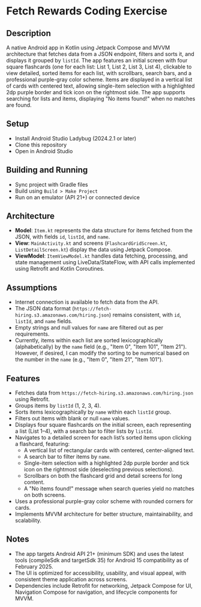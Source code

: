 # Fetch Rewards Coding Exercise

## Description
A native Android app in Kotlin using Jetpack Compose and MVVM architecture that fetches data from a JSON endpoint, filters and sorts it, and displays it grouped by `listId`. The app features an initial screen with four square flashcards (one for each list: List 1, List 2, List 3, List 4), clickable to view detailed, sorted items for each list, with scrollbars, search bars, and a professional purple-gray color scheme. Items are displayed in a vertical list \
of cards with centered text, allowing single-item selection with a highlighted 2dp purple border and tick icon on the rightmost side. The app supports searching for lists and items, displaying "No items found!" when no matches are found.

## Setup
- Install Android Studio Ladybug (2024.2.1 or later)
- Clone this repository
- Open in Android Studio

## Building and Running
- Sync project with Gradle files
- Build using `Build > Make Project`
- Run on an emulator (API 21+) or connected device

## Architecture
- **Model**: `Item.kt` represents the data structure for items fetched from the JSON, with fields `id`, `listId`, and `name`.
- **View**: `MainActivity.kt` and screens (`FlashcardGridScreen.kt`, `ListDetailScreen.kt`) display the data using Jetpack Compose.
- **ViewModel**: `ItemViewModel.kt` handles data fetching, processing, and state management using LiveData/StateFlow, with API calls implemented using Retrofit and Kotlin Coroutines.

## Assumptions
- Internet connection is available to fetch data from the API.
- The JSON data format (`https://fetch-hiring.s3.amazonaws.com/hiring.json`) remains consistent, with `id`, `listId`, and `name` fields.
- Empty strings and null values for `name` are filtered out as per requirements.
- Currently, items within each list are sorted lexicographically (alphabetically) by the `name` field (e.g., "Item 0", "Item 101", "Item 21"). However, if desired, I can modify the sorting to be numerical based on the number in the `name` (e.g., "Item 0", "Item 21", "Item 101").

## Features
- Fetches data from `https://fetch-hiring.s3.amazonaws.com/hiring.json` using Retrofit.
- Groups items by `listId` (1, 2, 3, 4).
- Sorts items lexicographically by `name` within each `listId` group.
- Filters out items with blank or null `name` values.
- Displays four square flashcards on the initial screen, each representing a list (List 1–4), with a search bar to filter lists by `listId`.
- Navigates to a detailed screen for each list’s sorted items upon clicking a flashcard, featuring:
    - A vertical list of rectangular cards with centered, center-aligned text.
    - A search bar to filter items by `name`.
    - Single-item selection with a highlighted 2dp purple border and tick icon on the rightmost side (deselecting previous selections).
    - Scrollbars on both the flashcard grid and detail screens for long content.
    - A "No items found!" message when search queries yield no matches on both screens.
- Uses a professional purple-gray color scheme with rounded corners for cards.
- Implements MVVM architecture for better structure, maintainability, and scalability.

## Notes
- The app targets Android API 21+ (minimum SDK) and uses the latest tools (compileSdk and targetSdk 35) for Android 15 compatibility as of February 2025.
- The UI is optimized for accessibility, usability, and visual appeal, with consistent theme application across screens.
- Dependencies include Retrofit for networking, Jetpack Compose for UI, Navigation Compose for navigation, and lifecycle components for MVVM.
